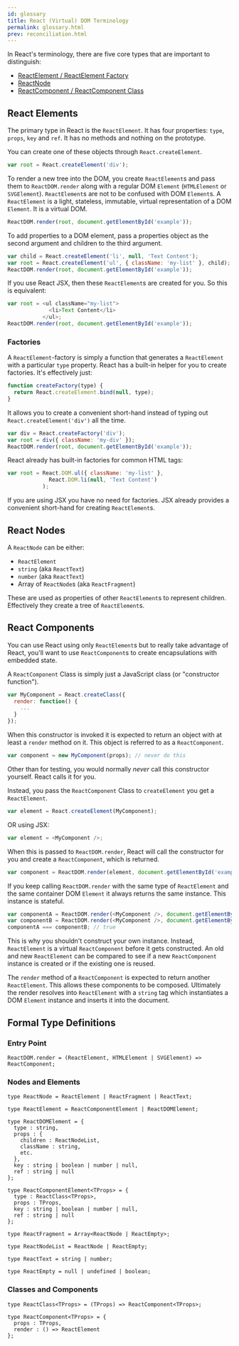 ```yaml
---
id: glossary
title: React (Virtual) DOM Terminology
permalink: glossary.html
prev: reconciliation.html
---
```


In React's terminology, there are five core types that are important to distinguish:

- [ReactElement / ReactElement Factory](#react-elements)
- [ReactNode](#react-nodes)
- [ReactComponent / ReactComponent Class](#react-components)

## React Elements

The primary type in React is the `ReactElement`. It has four properties: `type`, `props`, `key` and `ref`. It has no methods and nothing on the prototype.

You can create one of these objects through `React.createElement`.

```javascript
var root = React.createElement('div');
```

To render a new tree into the DOM, you create `ReactElement`s and pass them to `ReactDOM.render` along with a regular DOM `Element` (`HTMLElement` or `SVGElement`). `ReactElement`s are not to be confused with DOM `Element`s. A `ReactElement` is a light, stateless, immutable, virtual representation of a DOM `Element`. It is a virtual DOM.

```javascript
ReactDOM.render(root, document.getElementById('example'));
```

To add properties to a DOM element, pass a properties object as the second argument and children to the third argument.

```javascript
var child = React.createElement('li', null, 'Text Content');
var root = React.createElement('ul', { className: 'my-list' }, child);
ReactDOM.render(root, document.getElementById('example'));
```

If you use React JSX, then these `ReactElement`s are created for you. So this is equivalent:

```javascript
var root = <ul className="my-list">
             <li>Text Content</li>
           </ul>;
ReactDOM.render(root, document.getElementById('example'));
```

### Factories

A `ReactElement`-factory is simply a function that generates a `ReactElement` with a particular `type` property. React has a built-in helper for you to create factories. It's effectively just:

```javascript
function createFactory(type) {
  return React.createElement.bind(null, type);
}
```

It allows you to create a convenient short-hand instead of typing out `React.createElement('div')` all the time.

```javascript
var div = React.createFactory('div');
var root = div({ className: 'my-div' });
ReactDOM.render(root, document.getElementById('example'));
```

React already has built-in factories for common HTML tags:

```javascript
var root = React.DOM.ul({ className: 'my-list' },
             React.DOM.li(null, 'Text Content')
           );
```

If you are using JSX you have no need for factories. JSX already provides a convenient short-hand for creating `ReactElement`s.


## React Nodes

A `ReactNode` can be either:

- `ReactElement`
- `string` (aka `ReactText`)
- `number` (aka `ReactText`)
- Array of `ReactNode`s (aka `ReactFragment`)

These are used as properties of other `ReactElement`s to represent children. Effectively they create a tree of `ReactElement`s.


## React Components

You can use React using only `ReactElement`s but to really take advantage of React, you'll want to use `ReactComponent`s to create encapsulations with embedded state.

A `ReactComponent` Class is simply just a JavaScript class (or "constructor function").

```javascript
var MyComponent = React.createClass({
  render: function() {
    ...
  }
});
```

When this constructor is invoked it is expected to return an object with at least a `render` method on it. This object is referred to as a `ReactComponent`.

```javascript
var component = new MyComponent(props); // never do this
```

Other than for testing, you would normally *never* call this constructor yourself. React calls it for you.

Instead, you pass the `ReactComponent` Class to `createElement` you get a `ReactElement`.

```javascript
var element = React.createElement(MyComponent);
```

OR using JSX:

```javascript
var element = <MyComponent />;
```

When this is passed to `ReactDOM.render`, React will call the constructor for you and create a `ReactComponent`, which is returned.

```javascript
var component = ReactDOM.render(element, document.getElementById('example'));
```

If you keep calling `ReactDOM.render` with the same type of `ReactElement` and the same container DOM `Element` it always returns the same instance. This instance is stateful.

```javascript
var componentA = ReactDOM.render(<MyComponent />, document.getElementById('example'));
var componentB = ReactDOM.render(<MyComponent />, document.getElementById('example'));
componentA === componentB; // true
```

This is why you shouldn't construct your own instance. Instead, `ReactElement` is a virtual `ReactComponent` before it gets constructed. An old and new `ReactElement` can be compared to see if a new `ReactComponent` instance is created or if the existing one is reused.

The `render` method of a `ReactComponent` is expected to return another `ReactElement`. This allows these components to be composed. Ultimately the render resolves into `ReactElement` with a `string` tag which instantiates a DOM `Element` instance and inserts it into the document.


## Formal Type Definitions

### Entry Point

```
ReactDOM.render = (ReactElement, HTMLElement | SVGElement) => ReactComponent;
```

### Nodes and Elements

```
type ReactNode = ReactElement | ReactFragment | ReactText;

type ReactElement = ReactComponentElement | ReactDOMElement;

type ReactDOMElement = {
  type : string,
  props : {
    children : ReactNodeList,
    className : string,
    etc.
  },
  key : string | boolean | number | null,
  ref : string | null
};

type ReactComponentElement<TProps> = {
  type : ReactClass<TProps>,
  props : TProps,
  key : string | boolean | number | null,
  ref : string | null
};

type ReactFragment = Array<ReactNode | ReactEmpty>;

type ReactNodeList = ReactNode | ReactEmpty;

type ReactText = string | number;

type ReactEmpty = null | undefined | boolean;
```

### Classes and Components

```
type ReactClass<TProps> = (TProps) => ReactComponent<TProps>;

type ReactComponent<TProps> = {
  props : TProps,
  render : () => ReactElement
};
```

